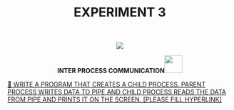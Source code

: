 <h1 align="center">EXPERIMENT 3</h1>
<!-- PROJECT LOGO -->
<br />
<p align="center">
  <a href="https://github.com/DHANOLA/CLASS-NOTIX/tree/root/SEMESTER%203/OPERATING%20SYSTEMS%20LAB/EXPERIMENT%203">
    <img src="https://media.giphy.com/media/xT0xenLh8rnYKD9lYY/giphy.gif" >
  </a>

  

  <p align="center">
  <b> INTER PROCESS COMMUNICATION<img src="https://media.giphy.com/media/wH4rY2nPnEnp6/giphy.gif" width="40" height="40" /></b>
    <br />
   
  </p>
</p>



 <a href="" style="color: ">💎  WRITE A PROGRAM THAT CREATES A CHILD PROCESS. PARENT PROCESS WRITES DATA TO PIPE AND CHILD PROCESS READS THE DATA FROM PIPE AND PRINTS IT ON THE SCREEN. [PLEASE FILL HYPERLINK]</a><br />
 

 
 
 
 
 
 
 
